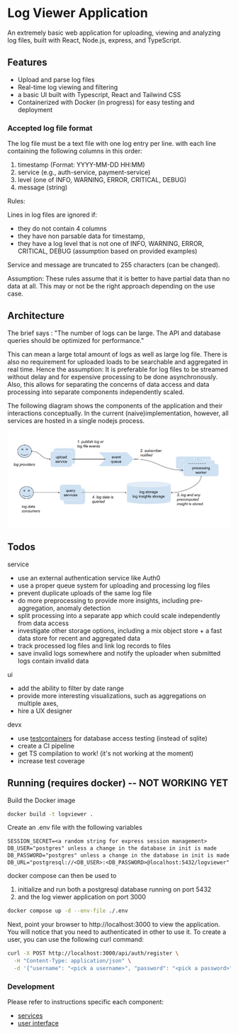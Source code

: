 # Log Viewer Application

An extremely basic web application for uploading, viewing and analyzing log files, built with React, Node.js, express, and TypeScript.

## Features

- Upload and parse log files
- Real-time log viewing and filtering
- a basic UI built with Typescript, React and Tailwind CSS
- Containerized with Docker (in progress) for easy testing and deployment

### Accepted log file format

The log file must be a text file with one log entry per line.
with each line containing the following columns in this order:
1. timestamp (Format: YYYY-MM-DD HH:MM)
2. service (e.g., auth-service, payment-service)
3. level (one of INFO, WARNING, ERROR, CRITICAL, DEBUG)
4. message (string)

Rules:

Lines in log files are ignored if:
  - they do not contain 4 columns
  - they have non parsable data for timestamp,
  - they have a log level that is not one of INFO, WARNING, ERROR, CRITICAL, DEBUG (assumption based on provided examples)

Service and message are truncated to 255 characters (can be changed).

Assumption: These rules assume that it is better to have partial data than no data at all. 
This may or not be the right approach depending on the use case.

## Architecture

The brief says : "The number of logs can be large. The API and database queries should be optimized for performance."

This can mean a large total amount of logs as well as large log file. There is also no
requirement for uploaded loads to be searchable and aggregated in real time. Hence the assumption: It is preferable for log files to be streamed without delay and
for expensive processing to be done asynchronously. Also, this allows for separating
the concerns of data access and data processing into separate components independently 
scaled.

The following diagram shows the components of the application and their interactions
conceptually. In the current (naive)implementation, however, all services are hosted in a
single nodejs process.

![Architecture Diagram](./assets/architecture.jpg)

## Todos

service
- use an external authentication service like Auth0
- use a proper queue system for uploading and processing log files
- prevent duplicate uploads of the same log file
- do more preprocessing to provide more insights, including pre-aggregation, anomaly detection
- split processing into a separate app which could scale independently from data access
- investigate other storage options, including a mix object store + a fast data store for recent and aggregated data
- track processed log files and link log records to files
- save invalid logs somewhere and notify the uploader when submitted logs contain invalid data

ui
- add the ability to filter by date range
- provide more interesting visualizations, such as aggregations on multiple axes, 
- hire a UX designer

devx
- use [testcontainers](https://testcontainers.com/) for database access testing (instead of sqlite)
- create a CI pipeline
- get TS compilation to work! (it's not working at the moment)
- increase test coverage

## Running (requires docker) -- NOT WORKING YET

Build the Docker image
```bash
docker build -t logviewer .
```

Create an .env file with the following variables
```
SESSION_SECRET=<a random string for express session management>
DB_USER="postgres" unless a change in the database in init is made
DB_PASSWORD="postgres" unless a change in the database in init is made
DB_URL="postgresql://<DB_USER>:<DB_PASSWORD>@localhost:5432/logviewer"
```

docker compose can then be used to 
1. initialize and run both a postgresql database running on port 5432
2. and the log viewer application on port 3000
```bash
docker compose up -d --env-file ./.env
```

Next, point your browser to http://localhost:3000 to view the application. You will 
notice that you need to authenticated in other to use it. To create a user, you can
use the following curl command:
```bash
curl -X POST http://localhost:3000/api/auth/register \
  -H "Content-Type: application/json" \
  -d '{"username": "<pick a username>", "password": "<pick a password>"}'
```

### Development

Please refer to instructions specific each component:
- [services](./api/README.md)
- [user interface](./ui/README.md)


